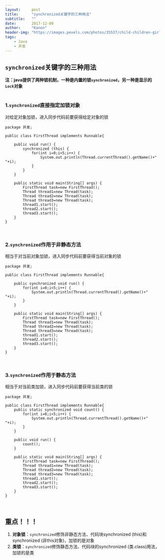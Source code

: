 ```yaml
---
layout:     post
title:      "synchronized关键字的三种用法"
subtitle:   ""
date:       2017-12-09
author:     "Kanon"
header-img: "https://images.pexels.com/photos/35537/child-children-girl-happy.jpg?w=1260&h=750&auto=compress&cs=tinysrgb"
tags:
    - Java
    - 并发
---
```


## `synchronized`关键字的三种用法
**注：java提供了两种锁机制，一种是内置的锁`synchronized`，另一种是显示的`Lock`对象**  <br><br>

### 1.`synchronized`直接指定加锁对象
对给定对象加锁，进入同步代码前要获得给定对象的锁
```
package 并发;

public class FirstThread implements Runnable{
	
	public void run() {
		synchronized (this) {
			for(int i=0;i<5;i++) {
				System.out.println(Thread.currentThread().getName()+" "+i);
			}
		}
	}
	
	public static void main(String[] args) {
		FirstThread task=new FirstThread();
		Thread thread1=new Thread(task);
		Thread thread2=new Thread(task);
		Thread thread3=new Thread(task);
		thread1.start();
		thread2.start();
		thread3.start();
	}
}
```
<br>

### 2.`synchronized`作用于非静态方法
相当于对当前对象加锁，进入同步代码前要获得当前对象的锁
```
package 并发;

public class FirstThread implements Runnable{
	
	public synchronized void run() {
		for(int i=0;i<5;i++) {
			System.out.println(Thread.currentThread().getName()+" "+i);
		}
	}
	
	public static void main(String[] args) {
		FirstThread task=new FirstThread();
		Thread thread1=new Thread(task);
		Thread thread2=new Thread(task);
		Thread thread3=new Thread(task);
		thread1.start();
		thread2.start();
		thread3.start();
	}
}
```
<br>

### 3.`synchronized`作用于静态方法
相当于对当前类加锁，进入同步代码前要获得当前类的锁
```
package 并发;

public class FirstThread implements Runnable{
	public static synchronized void count() {
		for(int i=0;i<5;i++) {
			System.out.println(Thread.currentThread().getName()+" "+i);
		}
	}
	
	public void run() {
		count();
	}
	
	public static void main(String[] args) {
		FirstThread task=new FirstThread();
		Thread thread1=new Thread(task);
		Thread thread2=new Thread(task);
		Thread thread3=new Thread(task);
		thread1.start();
		thread2.start();
		thread3.start();
	}
}
```
<br>

## 重点！！！
1. **对象锁**：`synchronized`修饰非静态方法、代码块synchronized (this)和synchronized (非this对象)，加锁的是对象
2. **类锁**：`synchronized`修饰静态方法、代码块的synchronized (类.class)用法，加锁的是类

<br><br><br><br>
